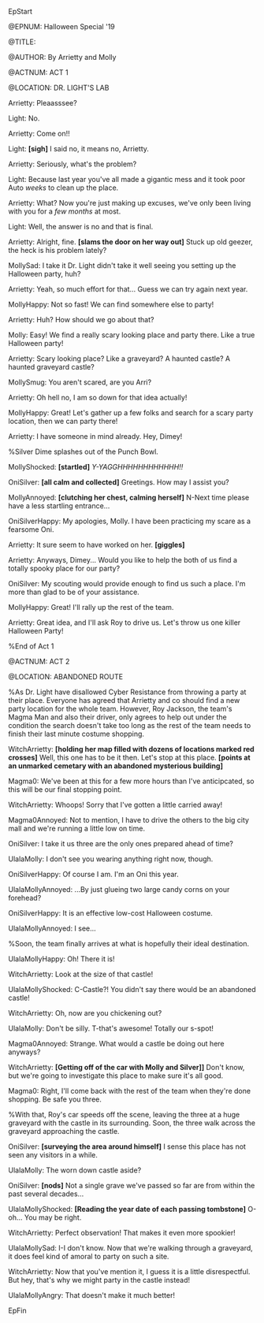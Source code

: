 

EpStart

<!-- Epilogue Info -->
 
@EPNUM: Halloween Special '19

@TITLE: 

@AUTHOR: By Arrietty and Molly

<!-- Epilogue -->

@ACTNUM: ACT 1

@LOCATION: DR. LIGHT'S LAB

Arrietty: Pleaasssee?

Light: No.

Arrietty: Come on!!

Light: **[sigh]** I said no, it means no, Arrietty.

Arrietty: Seriously, what's the problem?

Light: Because last year you've all made a gigantic mess and it took poor Auto *weeks* to clean up the place.

Arrietty: What? Now you're just making up excuses, we've only been living with you for a *few months* at most.

Light: Well, the answer is no and that is final.

Arrietty: Alright, fine. **[slams the door on her way out]** Stuck up old geezer, the heck is his problem lately?

MollySad: I take it Dr. Light didn't take it well seeing you setting up the Halloween party, huh?

Arrietty: Yeah, so much effort for that... Guess we can try again next year.

MollyHappy: Not so fast! We can find somewhere else to party!

Arrietty: Huh? How should we go about that?

Molly: Easy! We find a really scary looking place and party there. Like a true Halloween party!

Arrietty: Scary looking place? Like a graveyard? A haunted castle? A haunted graveyard castle?

MollySmug: You aren't scared, are you Arri?

Arrietty: Oh hell no, I am so down for that idea actually!

MollyHappy: Great! Let's gather up a few folks and search for a scary party location, then we can party there!

Arrietty: I have someone in mind already. Hey, Dimey!

%Silver Dime splashes out of the Punch Bowl.

MollyShocked: **[startled]** *Y-YAGGHHHHHHHHHHHH!!*

OniSilver: **[all calm and collected]** Greetings. How may I assist you?

MollyAnnoyed: **[clutching her chest, calming herself]** N-Next time please have a less startling entrance...

OniSilverHappy: My apologies, Molly. I have been practicing my scare as a fearsome Oni.

Arrietty: It sure seem to have worked on her. **[giggles]**

Arrietty: Anyways, Dimey... Would you like to help the both of us find a totally spooky place for our party?

OniSilver: My scouting would provide enough to find us such a place. I'm more than glad to be of your assistance.

MollyHappy: Great! I'll rally up the rest of the team.

Arrietty: Great idea, and I'll ask Roy to drive us. Let's throw us one killer Halloween Party!

%End of Act 1

@ACTNUM: ACT 2

@LOCATION: ABANDONED ROUTE

%As Dr. Light have disallowed Cyber Resistance from throwing a party at their place. Everyone has agreed that Arrietty and co should find a new party location for the whole team. However, Roy Jackson, the team's Magma Man and also their driver, only agrees to help out under the condition the search doesn't take too long as the rest of the team needs to finish their last minute costume shopping.

WitchArrietty: **[holding her map filled with dozens of locations marked red crosses]** Well, this one has to be it then. Let's stop at this place. **[points at an unmarked cemetary with an abandoned mysterious building]**

Magma0: We've been at this for a few more hours than I've anticipcated, so this will be our final stopping point.

WitchArrietty: Whoops! Sorry that I've gotten a little carried away!

Magma0Annoyed: Not to mention, I have to drive the others to the big city mall and we're running a little low on time.

OniSilver: I take it us three are the only ones prepared ahead of time?

UlalaMolly: I don't see you wearing anything right now, though.

OniSilverHappy: Of course I am. I'm an Oni this year.

UlalaMollyAnnoyed: ...By just glueing two large candy corns on your forehead?

OniSilverHappy: It is an effective low-cost Halloween costume.

UlalaMollyAnnoyed: I see...

%Soon, the team finally arrives at what is hopefully their ideal destination.

UlalaMollyHappy: Oh! There it is!

WitchArrietty: Look at the size of that castle!

UlalaMollyShocked: C-Castle?! You didn't say there would be an abandoned castle!

WitchArrietty: Oh, now are you chickening out?

UlalaMolly: Don't be silly. T-that's awesome! Totally our s-spot!

Magma0Annoyed: Strange. What would a castle be doing out here anyways?

WitchArrietty: **[Getting off of the car with Molly and Silver]]** Don't know, but we're going to investigate this place to make sure it's all good.

Magma0: Right, I'll come back with the rest of the team when they're done shopping. Be safe you three.

%With that, Roy's car speeds off the scene, leaving the three at a huge graveyard with the castle in its surrounding. Soon, the three walk across the graveyard approaching the castle.

OniSilver: **[surveying the area around himself]** I sense this place has not seen any visitors in a while.

UlalaMolly: The worn down castle aside?

OniSilver: **[nods]** Not a single grave we've passed so far are from within the past several decades...

UlalaMollyShocked: **[Reading the year date of each passing tombstone]** O-oh... You may be right.

WitchArrietty: Perfect observation! That makes it even more spookier!

UlalaMollySad: I-I don't know. Now that we're walking through a graveyard, it does feel kind of amoral to party on such a site.

WitchArrietty: Now that you've mention it, I guess it is a little disrespectful. But hey, that's why we might party in the castle instead!

UlalaMollyAngry: That doesn't make it much better!

EpFin

<script src="{{ '/assets/js/EpFormatter.js' | relative_url }}"></script>